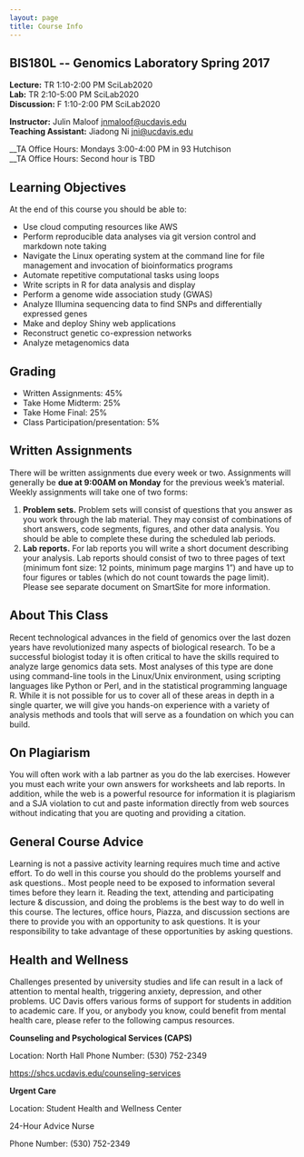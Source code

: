 ```yaml
---
layout: page
title: Course Info
---
```


## BIS180L -- Genomics Laboratory Spring 2017

__Lecture:__  TR 1:10-2:00 PM  SciLab2020  
__Lab:__    TR 2:10-5:00 PM  SciLab2020  
__Discussion:__  F 1:10-2:00 PM  SciLab2020  


__Instructor:__  Julin Maloof <jnmaloof@ucdavis.edu>   
__Teaching Assistant:__ Jiadong Ni <jni@ucdavis.edu>  

__TA Office Hours: Mondays 3:00-4:00 PM in 93 Hutchison  
__TA Office Hours: Second hour is TBD


## Learning Objectives

At the end of this course you should be able to:

* Use cloud computing resources like AWS
* Perform reproducible data analyses via git version control and markdown note taking
* Navigate the Linux operating system at the command line for file management and invocation of bioinformatics programs
* Automate repetitive computational tasks using loops
* Write scripts in R for data analysis and display
* Perform a genome wide association study (GWAS)
* Analyze Illumina sequencing data to find  SNPs and differentially expressed genes
* Make and deploy Shiny web applications
* Reconstruct genetic co-expression networks
* Analyze metagenomics data

## Grading

* Written Assignments: 45%
* Take Home Midterm: 25%
* Take Home Final: 25%
* Class Participation/presentation: 5%

## Written Assignments
There will be written assignments due every week or two. Assignments will generally be __due at 9:00AM on Monday__ for the previous week’s material. Weekly assignments will take one of two forms:

1. __Problem sets.__ Problem sets will consist of questions that you answer as you work through the lab material. They may consist of combinations of short answers, code segments, figures, and other data analysis. You should be able to complete these during the scheduled lab periods.
2. __Lab reports.__ For lab reports you will write a short document describing your analysis. Lab reports should consist of two to three pages of text (minimum font size: 12 points, minimum page margins 1”) and have up to four figures or tables (which do not count towards the page limit). Please see separate document on SmartSite for more information.

## About This Class
Recent technological advances in the field of genomics over the last dozen years have revolutionized many aspects of biological research. To be a successful biologist today it is often critical to have the skills required to analyze large genomics data sets. Most analyses of this type are done using command-line tools in the Linux/Unix environment, using scripting languages like Python or Perl, and in the statistical programming language R. While it is not possible for us to cover all of these areas in depth in a single quarter, we will give you hands-on experience with a variety of analysis methods and tools that will serve as a foundation on which you can build.

## On Plagiarism
You will often work with a lab partner as you do the lab exercises. However you must each write your own answers for worksheets and lab reports. In addition, while the web is a powerful resource for information it is plagiarism and a SJA violation to cut and paste information directly from web sources without indicating that you are quoting and providing a citation.

## General Course Advice
Learning is not a passive activity learning requires much time and active effort. To do well in this course you should do the problems yourself and ask questions.. Most people need to be exposed to information several times before they learn it. Reading the text, attending and participating lecture & discussion, and doing the problems is the best way to do well in this course. The lectures, office hours, Piazza, and discussion sections are there to provide you with an opportunity to ask questions. It is your responsibility to take advantage of these opportunities by asking questions.

## Health and Wellness
Challenges presented by university studies and life can result in a lack of attention to mental health, triggering anxiety, depression, and other problems. UC Davis offers various forms of support for students in addition to academic care. If you, or anybody you know, could benefit from mental health care, please refer to the following campus resources.

__Counseling and Psychological Services (CAPS)__

Location: North Hall
Phone Number: (530) 752-2349

https://shcs.ucdavis.edu/counseling-services

__Urgent Care__

Location: Student Health and Wellness Center

24-Hour Advice Nurse

Phone Number: (530) 752-2349 
